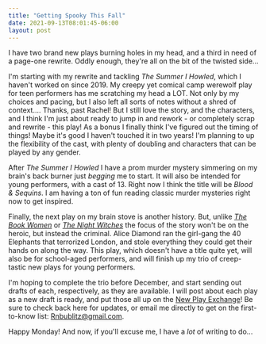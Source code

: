 ```yaml
---
title: "Getting Spooky This Fall"
date: 2021-09-13T08:01:45-06:00
layout: post
---
```


I have two brand new plays burning holes in my head, and a third in need of a page-one rewrite. Oddly enough, they're all on the bit of the twisted side...

I'm starting with my rewrite and tackling *The Summer I Howled*, which I haven't worked on since 2019. My creepy yet comical camp werewolf play for teen performers has me scratching my head a LOT. Not only by my choices and pacing, but I also left all sorts of notes without a shred of context.... Thanks, past Rachel! But I still love the story, and the characters, and I think I'm just about ready to jump in and rework - or completely scrap and rewrite - this play! As a bonus I finally think I've figured out the timing of things! Maybe it's good I haven't touched it in two years! I'm planning to up the flexibility of the cast, with plenty of doubling and characters that can be played by any gender.

After *The Summer I Howled* I have a prom murder mystery simmering on my brain's back burner just *begging* me to start. It will also be intended for young performers, with a cast of 13. Right now I think the title will be *Blood & Sequins*. I am having a ton of fun reading classic murder mysteries right now to get inspired.

Finally, the next play on my brain stove is another history. But, unlike [*The Book Women*](https://www.yourstagepartners.com/products/the-book-women) or [*The Night Witches*](https://www.dramaticpublishing.com/the-night-witches) the focus of the story won't be on the heroic, but instead the criminal. Alice Diamond ran the girl-gang the 40 Elephants that terrorized London, and stole everything they could get their hands on along the way. This play, which doesn't have a title quite yet, will also be for school-aged performers, and will finish up my trio of creep-tastic new plays for young performers.

I'm hoping to complete the trio before December, and start sending out drafts of each, respectively, as they are available. I will post about each play as a new draft is ready, and put those all up on the [New Play Exchange](https://newplayexchange.org/users/275/rachel-bublitz)! Be sure to check back here for updates, or email me directly to get on the first-to-know list: [Rnbublitz@gmail.com](mailto:rnbublitz@gmail.com).

Happy Monday! And now, if you'll excuse me, I have a *lot* of writing to do...
